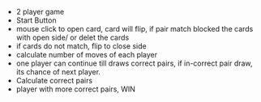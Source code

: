 * 2 player game
* Start Button 
* mouse click to open card, card will flip, if pair match blocked the cards with open side/ or delet the cards
* if cards do not match, flip to close side
* calculate number of moves of each player
* one player can continue till draws correct pairs, if in-correct pair draw, its chance of next player.
* Calculate correct pairs
* player with more correct pairs, WIN